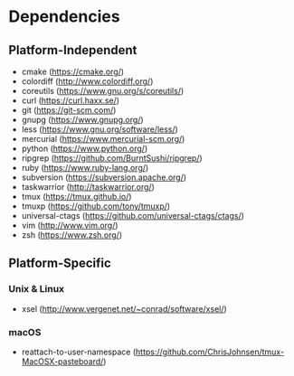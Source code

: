 # Dependencies

## Platform-Independent

- cmake (https://cmake.org/)
- colordiff (http://www.colordiff.org/)
- coreutils (https://www.gnu.org/s/coreutils/)
- curl (https://curl.haxx.se/)
- git (https://git-scm.com/)
- gnupg (https://www.gnupg.org/)
- less (https://www.gnu.org/software/less/)
- mercurial (https://www.mercurial-scm.org/)
- python (https://www.python.org/)
- ripgrep (https://github.com/BurntSushi/ripgrep/)
- ruby (https://www.ruby-lang.org/)
- subversion (https://subversion.apache.org/)
- taskwarrior (http://taskwarrior.org/)
- tmux (https://tmux.github.io/)
- tmuxp (https://github.com/tony/tmuxp/)
- universal-ctags (https://github.com/universal-ctags/ctags/)
- vim (http://www.vim.org/)
- zsh (https://www.zsh.org/)

## Platform-Specific

### Unix & Linux

- xsel (http://www.vergenet.net/~conrad/software/xsel/)

### macOS

- reattach-to-user-namespace (https://github.com/ChrisJohnsen/tmux-MacOSX-pasteboard/)
